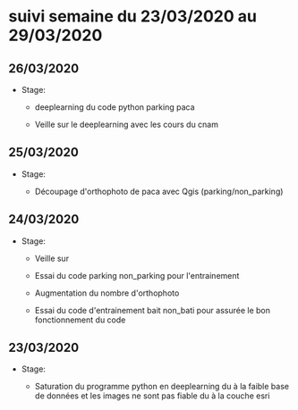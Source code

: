 # suivi semaine du 23/03/2020 au 29/03/2020

## 26/03/2020

* Stage: 

  * deeplearning du code python parking paca

  * Veille sur le deeplearning avec les cours du cnam


## 25/03/2020

* Stage: 

  * Découpage d'orthophoto de paca avec Qgis (parking/non_parking)

  

## 24/03/2020

* Stage: 

  * Veille sur 

  * Essai du code parking non_parking pour l'entrainement

  * Augmentation du nombre d'orthophoto 

  * Essai du code d'entrainement bait non_bati pour assurée le bon fonctionnement du code



## 23/03/2020

* Stage: 

  * Saturation du programme python en deeplearning du à la faible base de données et les images ne sont pas fiable du à la couche esri 